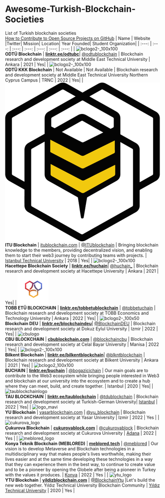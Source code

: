 # Awesome-Turkish-Blockchain-Societies

List of Turkish blockchain societies  
[How to Contribute to Open Source Projects on GitHub](https://www.youtube.com/watch?v=waEb2c9NDL8)
| Name | Website |Twitter| Mission| Location| Year Founded| Student Organization|
| :---: | :---: | :---: | :---: | :---: | :---: | :---: |
| ![bclogo2-_100x100](https://user-images.githubusercontent.com/11755605/199741508-8a4b006f-0220-438d-8339-c5f2258bc814.jpg) </br> **ODTÜ Blockchain** | **[linktr.ee/odtubc](https://linktr.ee/odtubc)**| [@odtublockchain](https://twitter.com/odtublockchain) | Blockchain research and development society at Middle East Technical University | Ankara | 2021 | Yes|
| ![bclogo2-_100x100](https://user-images.githubusercontent.com/32202283/199755139-5f67ae7b-24f9-40ac-a017-9af2dcd92a2d.png) </br> **ODTÜ KKK Blockchain** | Not Available | Not Available | Blockchain research and development society at Middle East Technical University Northern Cyprus Campus | TRNC | 2022 | Yes|
| ![bclogo2-_100x100](https://raw.githubusercontent.com/itublockchain/NFT/main/logo-notext.png) </br> **ITU Blockchain** | [itublockchain.com](https://itublockchain.com) | [@ITUblockchain](https://twitter.com/ITUblockchain) | Bringing blockchain knowledge to the members, providing decentralized vision, and enabling them to start their web3 journey by contributing teams with projects. | [Istanbul Technical University](https://itu.edu.tr/) | 2018 | Yes|
| ![bclogo2-_100x100](https://pbs.twimg.com/profile_images/1512876742742052868/Gjvsijh0_400x400.jpg) </br> **Hacettepe Blockchain Society** | **[linktr.ee/huchain](https://linktr.ee/huchain)**| [@huchain\_](https://twitter.com/huchain_) | Blockchain research and development society at Hacettepe University | Ankara | 2021 | Yes|
| ![tobbetubclogo_100x100](https://raw.githubusercontent.com/cagrigit-hub/images/main/rsz_1logo__strole.png) </br> **TOBB ETÜ BLOCKCHAIN** | **[linktr.ee/tobbetublockchain](https://linktr.ee/tobbetublockchain)** | [@tobbetuchain](https://twitter.com/TobbEtuChain?t=3jUuSShqpKujdZ4kWTgBHA&s=09) | Blockchain research and development society at TOBB Economics and Technology University | Ankara | 2022 | Yes|
| ![bclogo2-_100x50](https://avatars.githubusercontent.com/u/103267178?s=200&v=4) </br> **Blockchain DEU** | **[linktr.ee/blockchaindeu](https://linktr.ee/blockchaindeu)**| [@BlockchainDEU](https://twitter.com/blockchainDEU) | Blockchain research and development society at Dokuz Eylul University | Izmir | 2022 | Yes|
| ![cbulogo](https://pbs.twimg.com/profile_images/1579077283813462018/2bPhv0S3_400x400.png) </br> **CBU BLOCKCHAIN** | **[cbublockchain.com](https://www.cbublockchain.com)** | [@blockchaincbu](https://twitter.com/blockchaincbu) | Blockchain research and development society at Celal Bayar University |  Manisa | 2022 | Yes|
| ![bclogo2-_100x100](https://user-images.githubusercontent.com/83167949/199788445-8a417221-b49c-4bb6-ac8d-a6c75a7691ff.png) </br> **Bilkent Blockchain** |   **[linktr.ee/bilkentblockchain](https://t.co/TWsKttj2uR)**| [@blkntblockchain](https://twitter.com/blkntblockchain) | Blockchain research and development society at Bilkent University | Ankara | 2021 | Yes|
| ![bclogo2_100x100](https://avatars.githubusercontent.com/u/106631518?v=4) </br> **BUCHAIN** | **[linktr.ee/buchain](https://bit.ly/3DCBnSG)** | [@bogazicichain](https://twitter.com/bogazicichain) | Our main goals are to contribute to the Web3 ecosystem while bringing people interested in Web3 and blockchain at our university into the ecosystem and to create a hub where they can meet, build, and create together. | Istanbul | 2020 | Yes|
| ![taublockchainlogo](https://user-images.githubusercontent.com/99171546/199795334-fb7217d3-486d-4369-9837-d47e16d8bf59.png) </br> **TAU BLOCKCHAIN** | **[linktr.ee/taublockchain](https://linktr.ee/taublockchain)** | [@tdublockchain](https://twitter.com/tdublockchain) | Blockchain research and development society at Turkish-German University| [Istanbul](https://www.tau.edu.tr) | 2022 | Yes|
| ![logo_mavi](https://user-images.githubusercontent.com/58492490/199801668-3b645dee-1b07-4bcc-bb73-85e6969b4cae.png) <br> **YU Blockchain** | [yasarblockchain.com](https://yasarblockchain.com/) | [@yu_blockchain](https://twitter.com/yu_blockchain) | Blockchain research and development society at Yasar University | Izmir | 2022 | Yes |
| ![cukurova_logo](https://avatars.githubusercontent.com/u/106434529?s=200&v=4) <br> **Çukurova Blockchain** | **[cukurovablock.com](https://www.cukurovablock.com/)** | [@cukurovablock](https://twitter.com/cukurovablock) | Blockchain research and development society at Cukurova University | [Adana](https://cu.edu.tr/) | 2022 | Yes |
| ![meblored_logo](https://user-images.githubusercontent.com/72511880/199853718-cd5bade0-2301-4101-b4c4-b7e377160bae.png) <br> **Konya Teknik Blockchain (MEBLORED)** | **[meblored.tech](https://www.meblored.tech/)** | [@meblored](https://twitter.com/meblored) | Our vision is to develop Metaverse and Blockchain technologies in a multidisciplinary way that makes people's lives worthwhile, making their lives easier and at the same time developing these technologies in a way that they can experience them in the best way, to continue to create value and to be a pioneer by opening the Globele after being a pioneer in Turkey with the values it produces. | [Konya](https://www.ktun.edu.tr/) | 2022 | Yes |
| ![ytu_logo](https://yildizblockchain.com/wp-content/uploads/2022/10/500x500-2028x2048.png) <br> **YTU Blockchain** | **[yildizblockchain.com](https://yildizblockchain.com/)** | [@BlockchainYtu](https://twitter.com/BlockchainYtu) |Let's build the new web together. Yıldız Technical University Blockchain Community | [Yıldız Technical University](https://yildiz.edu.tr/) | 2020 | Yes |


